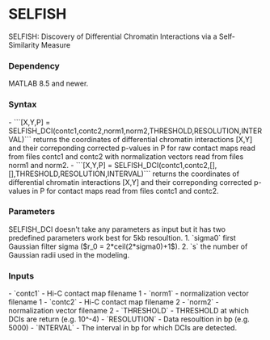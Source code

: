 # SELFISH
SELFISH: Discovery of Differential Chromatin Interactions via a Self-Similarity Measure

<h3>Dependency </h3>
MATLAB 8.5 and newer.
<h3>Syntax</h3>
- ```[X,Y,P] = SELFISH_DCI(contc1,contc2,norm1,norm2,THRESHOLD,RESOLUTION,INTERVAL)``` returns the coordinates of differential chromatin interactions [X,Y] and their correponding corrected p-values in P for raw contact maps read from files contc1 and contc2 with normalization vectors read from files norm1 and norm2. 
- ```[X,Y,P] = SELFISH_DCI(contc1,contc2,[],[],THRESHOLD,RESOLUTION,INTERVAL)``` returns the coordinates of differential chromatin interactions [X,Y] and their correponding corrected p-values in P for contact maps read from files contc1 and contc2. 

<h3>Parameters</h3>
SELFISH_DCI doesn't take any parameters as input but it has two predefined parameters work best for 5kb resoultion.
1. `sigma0` first Gaussian filter sigma ($r_0 =  2*ceil(2*sigma0)+1$).
2. `s` the number of Gaussian radii used in the modeling.
<h3>Inputs</h3>
- `contc1`           -   Hi-C contact map filename 1
- `norm1`            -   normalization vector filename 1
- `contc2`           -   Hi-C contact map filename 2
- `norm2`            -   normalization vector filename 2
- `THRESHOLD`        -   THRESHOLD at which DCIs are return (e.g. 10^-4)
- `RESOLUTION`       -   Data resoultion in bp (e.g. 5000)
- `INTERVAL`         -   The interval in bp for which DCIs are detected.
